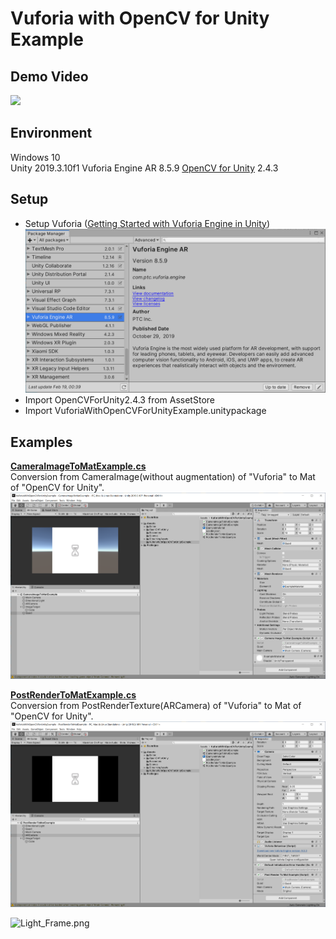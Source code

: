 Vuforia with OpenCV for Unity Example
====================

Demo Video
-----
[![](http://img.youtube.com/vi/TnF90ladrOo/sddefault.jpg)](https://www.youtube.com/watch?v=TnF90ladrOo)

Environment
-----
Windows 10  
Unity 2019.3.10f1 
Vuforia Engine AR 8.5.9 
[OpenCV for Unity](https://assetstore.unity.com/packages/tools/integration/opencv-for-unity-21088?aid=1011l4ehR) 2.4.3

Setup
-----
* Setup Vuforia ([Getting Started with Vuforia Engine in Unity](https://library.vuforia.com/articles/Training/getting-started-with-vuforia-in-unity.html))
![PackageManager.PNG](PackageManager.PNG)
* Import OpenCVForUnity2.4.3 from AssetStore
* Import VuforiaWithOpenCVForUnityExample.unitypackage

Examples
-----
**[CameraImageToMatExample.cs](/Assets/VuforiaWithOpenCVForUnityExample/CameraImageToMatExample.cs)**  
Conversion from CameraImage(without augmentation) of "Vuforia" to Mat of "OpenCV for Unity".  
![CameraImageToMatExample.PNG](CameraImageToMatExample.PNG) 

**[PostRenderToMatExample.cs](/Assets/VuforiaWithOpenCVForUnityExample/PostRenderToMatExample.cs)**  
Conversion from PostRenderTexture(ARCamera) of "Vuforia" to Mat of "OpenCV for Unity".  
![PostRenderToMatExample.PNG](PostRenderToMatExample.PNG) 


![Light_Frame.png](Light_Frame.png)


